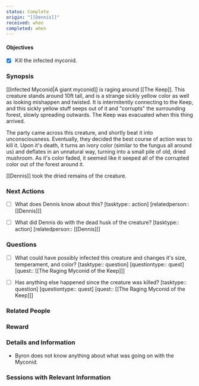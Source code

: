```yaml
---
status: Complete
origin: "[[Dennis]]"
received: when
completed: when
---
```

#### Objectives
- [x] Kill the infected myconid.

### Synopsis

[[Infected Myconid|A giant myconid]] is raging around [[The Keep]]. This creature stands around 10ft tall, and is a strange sickly yellow color as well as looking mishappen and twisted. It is intermitently connecting to the Keep, and this sickly yellow stuff seeps out of it and "corrupts" the surrounding forest, slowly spreading outwards. The Keep was evacuated when this thing arrived.

The party came across this creature, and shortly beat it into unconsciousness. Eventually, they decided the best course of action was to kill it. Upon it's death, it turns an ivory color (similar to the fungus all around us) and deflates in an unnatural way, turning into a small pile of old, dried mushroom. As it's color faded, it seemed like it seeped all of the corrupted color out of the forest around it.

[[Dennis]] took the dried remains of the creature.

### Next Actions

- [ ] What does Dennis know about this? [tasktype:: action] [relatedperson:: [[Dennis]]]
- [ ] What did Dennis do with the dead husk of the creature? [tasktype:: action] [relatedperson:: [[Dennis]]]


### Questions

- [ ] What could have possibly infected this creature and changes it's size, temperament, and color? [tasktype:: question] [questiontype:: quest] [quest:: [[The Raging Myconid of the Keep]]]
- [ ] Has anything else happened since the creature was killed? [tasktype:: question] [questiontype:: quest] [quest:: [[The Raging Myconid of the Keep]]]


### Related People


### Reward


### Details and Information

- Byron does not know anything about what was going on with the Myconid.


### Sessions with Relevant Information
